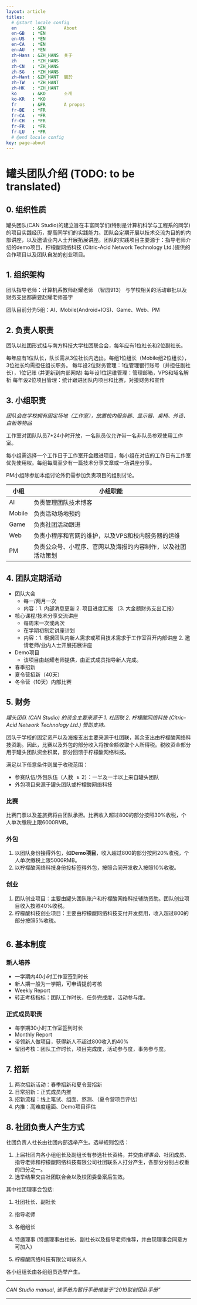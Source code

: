 ```yaml
---
layout: article
titles:
  # @start locale config
  en      : &EN       About
  en-GB   : *EN
  en-US   : *EN
  en-CA   : *EN
  en-AU   : *EN
  zh-Hans : &ZH_HANS  关于
  zh      : *ZH_HANS
  zh-CN   : *ZH_HANS
  zh-SG   : *ZH_HANS
  zh-Hant : &ZH_HANT  關於
  zh-TW   : *ZH_HANT
  zh-HK   : *ZH_HANT
  ko      : &KO       소개
  ko-KR   : *KO
  fr      : &FR       À propos
  fr-BE   : *FR
  fr-CA   : *FR
  fr-CH   : *FR
  fr-FR   : *FR
  fr-LU   : *FR
  # @end locale config
key: page-about
---
```


# 罐头团队介绍 (TODO: to be translated)

## 0. 组织性质

罐头团队(CAN Studio)的建立旨在丰富同学们(特别是计算机科学与工程系的同学)的项目实践经历，提高同学们的实践能力。团队会定期开展以技术交流为目的的内部讲座，以及邀请业内人士开展拓展讲座。团队的实践项目主要源于：指导老师介绍的demo项目，柠檬酸网络科技 (Citric-Acid Network Technology Ltd.)提供的合作项目以及团队自发的创业项目。 



## 1. 组织架构

团队指导老师：计算机系教师赵耀老师 （智园913）
与学校相关的活动审批以及财务支出都需要赵耀老师签字

团队目前分为5组：AI、Mobile(Android+IOS)、Game、Web、PM



## 2. 负责人职责

团队以社团形式挂与南方科技大学社团联合会，每年应有1位社长和2位副社长。

每年应有1位队长，队长需从3位社长内选出。每组1位组长（Mobile组2位组长），3位社长均需担任组长职务。
每年设2位财务管理：1位管理银行账号（并担任副社长），1位记账 (并更新到内部网站)
每年设1位运维管理：管理邮箱，VPS和域名解析
每年设2位项目管理：统计跟进团队内项目和比赛，对接财务和宣传



## 3. 小组职责

*团队会在学校拥有固定场地（工作室），放置校内服务器、显示器、桌椅、外设、白板等物品*

工作室对团队队员7*24小时开放，一名队员仅允许带一名非队员参观使用工作室。

每小组需选择一个工作日于工作室开会跟进项目，每小组在对应的工作日有工作室优先使用权。每组每周至少有一篇技术分享文章或一场讲座分享。

PM小组除参加本组讨论外仍需参加负责项目的组别讨论。

| 小组   | 小组职能                                                     |
| ------ | ------------------------------------------------------------ |
| AI     | 负责管理团队技术博客                                         |
| Mobile | 负责活动场地预约                                             |
| Game   | 负责社团活动跟进                                             |
| Web    | 负责小程序和官网的维护，以及VPS和校内服务器的运维            |
| PM     | 负责公众号、小程序、官网以及海报的内容制作，以及社团活动策划 |



## 4. 团队定期活动

- 团队大会
  - 每一/两月一次
  - 内容：1. 内部消息更新 2. 项目进度汇报 （3. 大金额财务支出汇报）
- 核心课程/技术分享交流讲座
  - 每周末一次或两次
  - 在学期初制定讲座计划
  - 内容：1. 根据团队内新人需求或项目技术需求于工作室召开内部讲座 2. 邀请老师/业内人士开展拓展讲座
- Demo项目
  - 该项目由赵耀老师提供，由正式成员指导新人完成。
- 春季招新
- 夏令营招新（40天）
- 冬令营（10天）内部比赛



## 5. 财务

*罐头团队 (CAN Studio) 的资金主要来源于 1. 社团联 2. 柠檬酸网络科技 (Citric-Acid Network Technology Ltd.) 赞助支持。*

团队于学校的固定资产以及海报支出主要来源于社团联，其余支出由柠檬酸网络科技资助。因此，比赛以及外包的部分收入将按金额收取个人所得税。税收资金部分用于罐头团队资金积累，部分回馈于柠檬酸网络科技。

满足以下任意条件则属于收税范围：

- 参赛队伍/外包队伍（人数 $\geq2$）：一半及一半以上来自罐头团队
- 外包项目来源于罐头团队或柠檬酸网络科技

### 比赛

比赛门票以及差旅费将由团队承担。比赛收入超过800的部分按照30%收税，个人单次缴税上限6000RMB。

### 外包

1. 以团队身份接得外包，如**Demo项目**，收入超过800的部分按照20%收税，个人单次缴税上限5000RMB。
2. 以柠檬酸网络科技身份投标签得外包，按照合同开发收入按照10%收税。

### 创业

1. 团队创业项目：主要由罐头团队账户和柠檬酸网络科技辅助资助。团队创业项目收入按照40%收税。
2. 柠檬酸科技创业项目：主要由柠檬酸网络科技支付开发费用，收入超过800的部分按照5%收税。

# 

## 6. 基本制度

### 新人培养

- 一学期内40小时工作室签到时长
- 新人期一般为一学期，可申请提前考核
- Weekly Report
- 转正考核指标：团队工作时长，任务完成度，活动参与度。

### 正式成员职责

- 每学期30小时工作室签到时长
- Monthly Report
- 带领新人做项目，获得新人不超过800收入的40%
- 留团考核：团队工作时长，项目完成度，活动参与度，事务参与度。



## 7. 招新

1. 两次招新活动：春季招新和夏令营招新
2. 日常招新：正式成员内推
3. 招新流程：线上笔试、组面、熬测、（夏令营项目评估）
4. 内推：高难度组面、Demo项目评估



## 8. 社团负责人产生方式

社团负责人社长由社团内部选举产生。选举规则包括：

1. 上届社团内各小组组长及副组长有参选社长资格，并交由*理事会*、社团成员、指导老师和柠檬酸网络科技有限公司社团联系人打分产生，各部分分别占权重的四分之一。
2. 选举结果交由社团联合会以及校团委备案后生效。

其中社团理事会包括:

1. 社团社长、副社长

2. 指导老师

3. 各组组长

4. 特邀理事 (特邀理事由社长、副社长以及指导老师推荐，并由现理事会同意方可加入)

5. 柠檬酸网络科技有限公司联系人

各小组组长由各组组员选举产生。



---

*CAN Studio manual*, *该手册为暂行手册借鉴于“2019联创团队手册”*

--- 